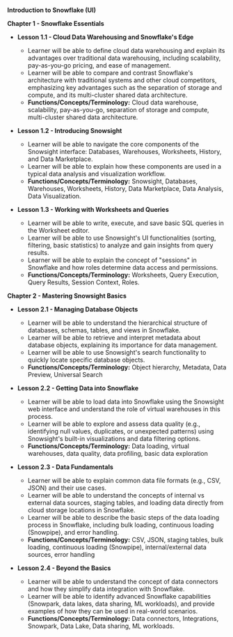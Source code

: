 **Introduction to Snowflake (UI)**

**Chapter 1 - Snowflake Essentials**

* **Lesson 1.1 - Cloud Data Warehousing and Snowflake's Edge**
   * Learner will be able to define cloud data warehousing and explain its advantages over traditional data warehousing, including scalability, pay-as-you-go pricing, and ease of management.
   * Learner will be able to compare and contrast Snowflake's architecture with traditional systems and other cloud competitors, emphasizing key advantages such as the separation of storage and compute, and its multi-cluster shared data architecture.
   * **Functions/Concepts/Terminology:** Cloud data warehouse, scalability, pay-as-you-go, separation of storage and compute, multi-cluster shared data architecture.

* **Lesson 1.2 - Introducing Snowsight**
   * Learner will be able to navigate the core components of the Snowsight interface: Databases, Warehouses, Worksheets, History, and Data Marketplace.
   * Learner will be able to explain how these components are used in a typical data analysis and visualization workflow. 
   * **Functions/Concepts/Terminology:** Snowsight, Databases, Warehouses, Worksheets, History, Data Marketplace, Data Analysis, Data Visualization.

* **Lesson 1.3 - Working with Worksheets and Queries**
    * Learner will be able to write, execute, and save basic SQL queries in the Worksheet editor.
    * Learner will be able to use Snowsight's UI functionalities (sorting, filtering, basic statistics) to analyze and gain insights from query results.
    * Learner will be able to explain the concept of "sessions" in Snowflake and how roles determine data access and permissions.
    * **Functions/Concepts/Terminology:** Worksheets, Query Execution, Query Results, Session Context, Roles.

**Chapter 2 - Mastering Snowsight Basics**

* **Lesson 2.1 - Managing Database Objects**
  * Learner will be able to understand the hierarchical structure of databases, schemas, tables, and views in Snowflake.
  * Learner will be able to retrieve and interpret metadata about database objects, explaining its importance for data management.
  * Learner will be able to use Snowsight's search functionality to quickly locate specific database objects.
  * **Functions/Concepts/Terminology:** Object hierarchy, Metadata, Data Preview, Universal Search

* **Lesson 2.2 - Getting Data into Snowflake**
  * Learner will be able to load data into Snowflake using the Snowsight web interface and understand the role of virtual warehouses in this process.
  * Learner will be able to explore and assess data quality (e.g., identifying null values, duplicates, or unexpected patterns) using Snowsight's built-in visualizations and data filtering options.
  * **Functions/Concepts/Terminology:** Data loading, virtual warehouses, data quality, data profiling, basic data exploration

* **Lesson 2.3 - Data Fundamentals**
  * Learner will be able to explain common data file formats (e.g., CSV, JSON) and their use cases.
  * Learner will be able to understand the concepts of internal vs external data sources, staging tables, and loading data directly from cloud storage locations in Snowflake.
  * Learner will be able to describe the basic steps of the data loading process in Snowflake, including bulk loading, continuous loading (Snowpipe), and error handling.
  * **Functions/Concepts/Terminology:** CSV, JSON, staging tables, bulk loading, continuous loading (Snowpipe), internal/external data sources, error handling 

* **Lesson 2.4 - Beyond the Basics**
   * Learner will be able to understand the concept of data connectors and how they simplify data integration with Snowflake.
   * Learner will be able to identify advanced Snowflake capabilities (Snowpark, data lakes, data sharing, ML workloads), and provide examples of how they can be used in real-world scenarios.
   * **Functions/Concepts/Terminology:** Data connectors, Integrations, Snowpark, Data Lake, Data sharing, ML workloads.
